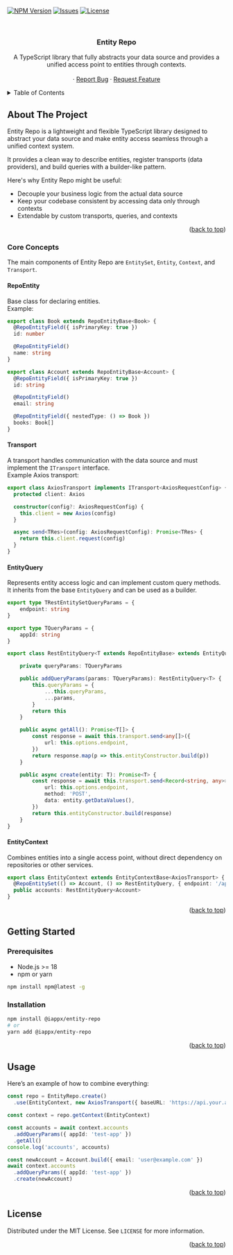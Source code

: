 <!-- Improved compatibility of back to top link -->
<a id="readme-top"></a>

<!-- PROJECT SHIELDS -->
<!--
*** Reference style links are defined at the bottom for readability.
*** Example: [![Contributors][contributors-shield]][contributors-url]
-->
[![NPM Version][npm-shield]][npm-url]
[![Issues][issues-shield]][issues-url]
[![License][license-shield]][license-url]



<!-- PROJECT LOGO -->
<br />
<div align="center">
  <h3 align="center">Entity Repo</h3>

  <p align="center">
    A TypeScript library that fully abstracts your data source and provides a unified access point to entities through contexts.
    <br />
    <br />
    ·
    <a href="https://github.com/iappx/entity-repo/issues/new?labels=bug&template=bug-report.md">Report Bug</a>
    ·
    <a href="https://github.com/iappx/entity-repo/issues/new?labels=enhancement&template=feature-request.md">Request Feature</a>
  </p>
</div>



<!-- TABLE OF CONTENTS -->
<details>
  <summary>Table of Contents</summary>
  <ol>
    <li>
      <a href="#about-the-project">About The Project</a>
      <ul>
        <li><a href="#core-concepts">Core Concepts</a></li>
      </ul>
    </li>
    <li>
      <a href="#getting-started">Getting Started</a>
      <ul>
        <li><a href="#prerequisites">Prerequisites</a></li>
        <li><a href="#installation">Installation</a></li>
      </ul>
    </li>
    <li><a href="#usage">Usage</a></li>
    <li><a href="#license">License</a></li>
  </ol>
</details>



<!-- ABOUT THE PROJECT -->
## About The Project

Entity Repo is a lightweight and flexible TypeScript library designed to abstract your data source and make entity access seamless through a unified context system.

It provides a clean way to describe entities, register transports (data providers), and build queries with a builder-like pattern.

Here's why Entity Repo might be useful:
* Decouple your business logic from the actual data source
* Keep your codebase consistent by accessing data only through contexts
* Extendable by custom transports, queries, and contexts

<p align="right">(<a href="#readme-top">back to top</a>)</p>



### Core Concepts

The main components of Entity Repo are `EntitySet`, `Entity`, `Context`, and `Transport`.

#### RepoEntity
Base class for declaring entities.  
Example:

```ts
export class Book extends RepoEntityBase<Book> {
  @RepoEntityField({ isPrimaryKey: true })
  id: number

  @RepoEntityField()
  name: string
}

export class Account extends RepoEntityBase<Account> {
  @RepoEntityField({ isPrimaryKey: true })
  id: string

  @RepoEntityField()
  email: string

  @RepoEntityField({ nestedType: () => Book })
  books: Book[]
}
```

#### Transport
A transport handles communication with the data source and must implement the `ITransport` interface.  
Example Axios transport:

```ts
export class AxiosTransport implements ITransport<AxiosRequestConfig> {
  protected client: Axios

  constructor(config?: AxiosRequestConfig) {
    this.client = new Axios(config)
  }

  async send<TRes>(config: AxiosRequestConfig): Promise<TRes> {
    return this.client.request(config)
  }
}
```

#### EntityQuery
Represents entity access logic and can implement custom query methods. It inherits from the base `EntityQuery` and can be used as a builder.

```ts
export type TRestEntitySetQueryParams = {
    endpoint: string
}

export type TQueryParams = {
    appId: string
}

export class RestEntityQuery<T extends RepoEntityBase> extends EntityQuery<T, AxiosTransport, TRestEntitySetQueryParams> {

    private queryParams: TQueryParams

    public addQueryParams(params: TQueryParams): RestEntityQuery<T> {
        this.queryParams = {
            ...this.queryParams,
            ...params,
        }
        return this
    }

    public async getAll(): Promise<T[]> {
        const response = await this.transport.send<any[]>({
            url: this.options.endpoint,
        })
        return response.map(p => this.entityConstructor.build(p))
    }

    public async create(entity: T): Promise<T> {
        const response = await this.transport.send<Record<string, any>>({
            url: this.options.endpoint,
            method: 'POST',
            data: entity.getDataValues(),
        })
        return this.entityConstructor.build(response)
    }
}
```

#### EntityContext
Combines entities into a single access point, without direct dependency on repositories or other services.

```ts
export class EntityContext extends EntityContextBase<AxiosTransport> {
  @RepoEntitySet(() => Account, () => RestEntityQuery, { endpoint: '/api/account' })
  public accounts: RestEntityQuery<Account>
}
```

<p align="right">(<a href="#readme-top">back to top</a>)</p>



<!-- GETTING STARTED -->
## Getting Started

### Prerequisites
* Node.js >= 18
* npm or yarn

```sh
npm install npm@latest -g
```

### Installation

```sh
npm install @iappx/entity-repo
# or
yarn add @iappx/entity-repo
```

<p align="right">(<a href="#readme-top">back to top</a>)</p>



<!-- USAGE EXAMPLES -->
## Usage

Here’s an example of how to combine everything:

```ts
const repo = EntityRepo.create()
  .use(EntityContext, new AxiosTransport({ baseURL: 'https://api.your.app' }))

const context = repo.getContext(EntityContext)

const accounts = await context.accounts
  .addQueryParams({ appId: 'test-app' })
  .getAll()
console.log('accounts', accounts)

const newAccount = Account.build({ email: 'user@example.com' })
await context.accounts
  .addQueryParams({ appId: 'test-app' })
  .create(newAccount)
```

<p align="right">(<a href="#readme-top">back to top</a>)</p>



<!-- LICENSE -->
## License

Distributed under the MIT License. See `LICENSE` for more information.

<p align="right">(<a href="#readme-top">back to top</a>)</p>



<!-- MARKDOWN LINKS & IMAGES -->
[npm-shield]: https://img.shields.io/npm/v/entity-repo.svg
[npm-url]: https://www.npmjs.com/iappx/entity-repo
[issues-shield]: https://img.shields.io/github/issues/iappx/entity-repo.svg
[issues-url]: https://github.com/iappx/entity-repo/issues
[license-shield]: https://img.shields.io/github/license/iappx/entity-repo.svg
[license-url]: https://github.com/iappx/entity-repo/blob/main/LICENSE
